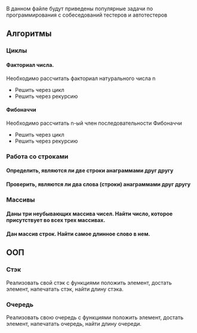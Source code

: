 В данном файле будут приведены популярные задачи по программирования с собеседований тестеров и автотестеров

## Алгоритмы

### Циклы

#### Факториал числа.
Необходимо рассчитать факториал натурального числа n
* Решить через цикл
* Решить через рекурсию

#### Фибоначчи
Необходимо рассчитать n-ый член последовательности Фибоначчи
* Решить через цикл
* Решить через рекурсию

### Работа со строками

#### Определить, являются ли две строки анаграммами друг другу

#### Проверить, являются ли два слова (строки) анаграммами друг другу

### Массивы

#### Даны три неубывающих массива чисел. Найти число, которое присутствует во всех трех массивах.

#### Дан массив строк. Найти самое длинное слово в нем.

## ООП

### Стэк
Реализовать свой стэк с функциями положить элемент, достать элемент, напечатать стэк, найти длину стэка.

### Очередь
Реализовать свою очередь с функциями положить элемент, достать элемент, напечатать очередь, найти длину очереди.
